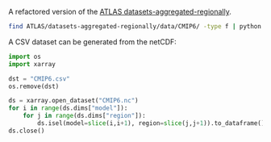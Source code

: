 A refactored version of the [ATLAS datasets-aggregated-regionally](https://github.com/SantanderMetGroup/ATLAS/tree/main/datasets-aggregated-regionally).

```bash
find ATLAS/datasets-aggregated-regionally/data/CMIP6/ -type f | python cmip6.py
```

A CSV dataset can be generated from the netCDF:

```python
import os
import xarray

dst = "CMIP6.csv"
os.remove(dst)

ds = xarray.open_dataset("CMIP6.nc")
for i in range(ds.dims["model"]):
    for j in range(ds.dims["region"]):
        ds.isel(model=slice(i,i+1), region=slice(j,j+1)).to_dataframe().reset_index().to_csv(dst, header=False, index=None, mode="a")
ds.close()
```
